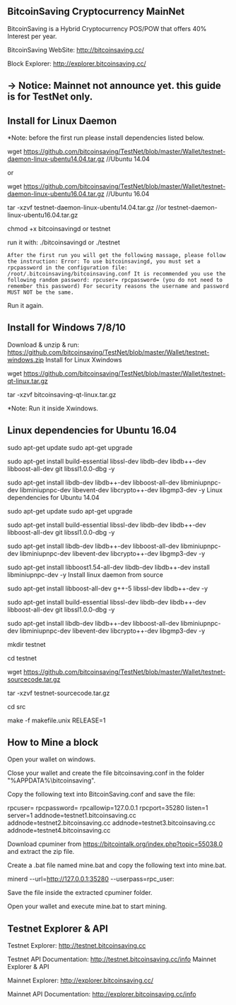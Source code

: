 BitcoinSaving Cryptocurrency MainNet
------------------------------------

BitcoinSaving is a Hybrid Cryptocurrency POS/POW that offers 40% Interest per year.


BitcoinSaving WebSite: http://bitcoinsaving.cc/

Block Explorer: http://explorer.bitcoinsaving.cc/


-> Notice: Mainnet not announce yet. this guide is for TestNet only.
--------------------------------------------------------------------------------



Install for Linux Daemon
------------------------

*Note: before the first run please install dependencies listed below.

wget https://github.com/bitcoinsaving/TestNet/blob/master/Wallet/testnet-daemon-linux-ubentu14.04.tar.gz //Ubuntu 14.04

or

wget https://github.com/bitcoinsaving/TestNet/blob/master/Wallet/testnet-daemon-linux-ubentu16.04.tar.gz //Ubuntu 16.04

tar -xzvf testnet-daemon-linux-ubentu14.04.tar.gz //or testnet-daemon-linux-ubentu16.04.tar.gz

chmod +x bitcoinsavingd or testnet

run it with: ./bitcoinsavingd or ./testnet

    After the first run you will get the following massage, please follow the instruction: Error: To use bitcoinsavingd, you must set a rpcpassword in the configuration file: /root/.bitcoinsaving/bitcoinsaving.conf It is recommended you use the following random password: rpcuser= rpcpassword= (you do not need to remember this password) For security reasons the username and password MUST NOT be the same.

Run it again.

Install for Windows 7/8/10
--------------------------

Download & unzip & run: https://github.com/bitcoinsaving/TestNet/blob/master/Wallet/testnet-windows.zip
Install for Linux Xwindows

wget https://github.com/bitcoinsaving/TestNet/blob/master/Wallet/testnet-qt-linux.tar.gz

tar -xzvf bitcoinsaving-qt-linux.tar.gz

*Note: Run it inside Xwindows.

Linux dependencies for Ubuntu 16.04
-----------------------------------

sudo apt-get update sudo apt-get upgrade

sudo apt-get install build-essential libssl-dev libdb-dev libdb++-dev libboost-all-dev git libssl1.0.0-dbg -y

sudo apt-get install libdb-dev libdb++-dev libboost-all-dev libminiupnpc-dev libminiupnpc-dev libevent-dev libcrypto++-dev libgmp3-dev -y
Linux dependencies for Ubuntu 14.04

sudo apt-get update sudo apt-get upgrade

sudo apt-get install build-essential libssl-dev libdb-dev libdb++-dev libboost-all-dev git libssl1.0.0-dbg -y

sudo apt-get install libdb-dev libdb++-dev libboost-all-dev libminiupnpc-dev libminiupnpc-dev libevent-dev libcrypto++-dev libgmp3-dev -y

sudo apt-get install libboost1.54-all-dev libdb-dev libdb++-dev install libminiupnpc-dev -y
Install linux daemon from source

sudo apt-get install libboost-all-dev g++-5 libssl-dev libdb++-dev -y

sudo apt-get install build-essential libssl-dev libdb-dev libdb++-dev libboost-all-dev git libssl1.0.0-dbg -y

sudo apt-get install libdb-dev libdb++-dev libboost-all-dev libminiupnpc-dev libminiupnpc-dev libevent-dev libcrypto++-dev libgmp3-dev -y

mkdir testnet

cd testnet

wget https://github.com/bitcoinsaving/TestNet/blob/master/Wallet/testnet-sourcecode.tar.gz

tar -xzvf testnet-sourcecode.tar.gz

cd src

make -f makefile.unix RELEASE=1

How to Mine a block
-------------------

Open your wallet on windows.

Close your wallet and create the file bitcoinsaving.conf in the folder "%APPDATA%\bitcoinsaving".

Copy the following text into BitcoinSaving.conf and save the file:

rpcuser= rpcpassword= rpcallowip=127.0.0.1 rpcport=35280 listen=1 server=1 addnode=testnet1.bitcoinsaving.cc addnode=testnet2.bitcoinsaving.cc addnode=testnet3.bitcoinsaving.cc addnode=testnet4.bitcoinsaving.cc

Download cpuminer from https://bitcointalk.org/index.php?topic=55038.0 and extract the zip file.

Create a .bat file named mine.bat and copy the following text into mine.bat.

minerd --url=http://127.0.0.1:35280 --userpass=rpc_user:

Save the file inside the extracted cpuminer folder.

Open your wallet and execute mine.bat to start mining.

Testnet Explorer & API
----------------------

Testnet Explorer: http://testnet.bitcoinsaving.cc

Testnet API Documentation: http://testnet.bitcoinsaving.cc/info
Mainnet Explorer & API

Mainnet Explorer: http://explorer.bitcoinsaving.cc/

Mainnet API Documentation: http://explorer.bitcoinsaving.cc/info
